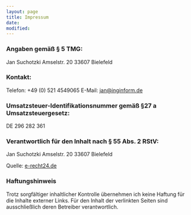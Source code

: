 ```yaml
---
layout: page
title: Impressum
date: 
modified:
---
```


### Angaben gemäß § 5 TMG:

Jan Suchotzki
Amselstr. 20
33607 Bielefeld

### Kontakt:

Telefon: +49 (0) 521 4549065
E-Mail: jan@inginform.de

### Umsatzsteuer-Identifikationsnummer gemäß §27 a Umsatzsteuergesetz:

DE 296 282 361

### Verantwortlich für den Inhalt nach § 55 Abs. 2 RStV:

Jan Suchotzki
Amselstr. 20
33607 Bielefeld

Quelle: [e-recht24.de](http://www.e-recht24.de)

### Haftungshinweis

Trotz sorgfältiger inhaltlicher Kontrolle übernehmen ich keine Haftung für die Inhalte externer Links. Für den Inhalt der verlinkten Seiten sind ausschließlich deren Betreiber verantwortlich.
